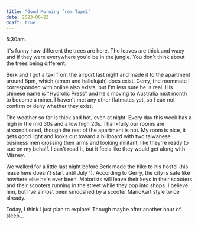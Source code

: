 ```yaml
---
title: "Good Morning from Tapei"
date: 2023-06-22
draft: true
---
```


5:30am.

It's funny how different the trees are here. The leaves are thick and waxy 
and if they were everywhere you'd be in the jungle. You don't think about 
the trees being different.

Berk and I got a taxi from the airport last night and made it to the 
apartment around 8pm, which (amen and hallelujah) does exist. Gerry, the 
roommate I corresponded with online also exists, but I'm less sure he is 
real. His chinese name is "Hydrolic Press" and he's moving to Australia 
next month to become a miner. I haven't met any other flatmates yet, so I 
can not confirm or deny whether they exist. 

The weather so far is thick and hot, even at night. Every day 
this week has a high in the mid 30s and a low high 20s. Thankfully our 
rooms are airconditioned, though the rest of the apartment is not. My room 
is nice, it gets good light and looks out toward a billboard with two 
taiwanese business men crossing their arms and looking militant, like 
they're ready to sue on my behalf. I can't read it, but it feels like 
they would get along with Misney.  

We walked for a little last night before Berk made the hike to his hostel 
(his lease here doesn't start until July 1). According to Gerry, the city 
is safe like nowhere else he's ever been. Motorists will leave their keys in 
their scooters and their scooters running in the street while they pop 
into shops. I believe him, but I've almost been smooshed by a scooter 
MarioKart style twice already.  

Today, I think I just plan to explore! Though maybe after another hour of 
sleep...
